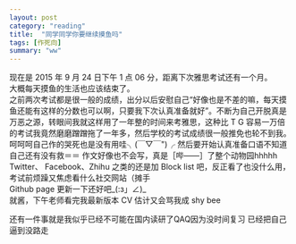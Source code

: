 ```yaml
---
layout: post
category: "reading"
title:  "同学同学你要继续摸鱼吗"
tags: [作死向]
summary: "ww"
---
```

现在是 2015 年 9 月 24 日下午 1 点 06 分，距离下次雅思考试还有一个月。  
大概每天摸鱼的生活也应该结束了。   
之前两次考试都是很一般的成绩，出分以后安慰自己“好像也是不差的嘛，每天摸鱼还能有这样的分数也可以啊，只要我下次认真准备就好”。不断为自己开脱真是万恶之源，转眼间我就这样用了一年整的时间来考雅思，这种比 T G 容易一万倍的考试我竟然磨磨蹭蹭拖了一年多，然后学校的考试成绩很一般推免也轮不到我。呵呵呵自己作的哭死也是没有用哇╮(￣▽￣")╭ 
然后要开始认真准备口语不知道自己还有没有救＝＝ 作文好像也不会写，真是［哔——］了整个动物园hhhhh  
Twitter、 Facebook、Zhihu 之类的还是加 Block list 吧，反正看了也没什么用，考试前烦躁又焦虑看什么社交网站（摊手  
Github page 更新一下还好吧_(:з」∠)_  
就酱，下午老师看完我最新版本 CV 估计又会骂我成 shy bee   

还有一件事就是我似乎已经不可能在国内读研了QAQ因为没时间复习 已经把自己逼到没路走
